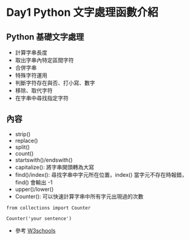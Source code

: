 # Day1 Python 文字處理函數介紹
## Python 基礎文字處理
* 計算字串長度 
* 取出字串內特定區間字符
* 合併字串
* 特殊字符運用
* 判斷字符存在與否、打小寫、數字
* 移除、取代字符
* 在字串中尋找指定字符

## 內容
* strip()
* replace()
* split()
* count()
* startswith()/endswith()
* capitalize(): 將字串開頭轉為大寫
* find()/index(): 尋找字串中字元所在位置，index() 當字元不存在時報錯，find() 會輸出 -1
* upper()/lower()
* Counter(): 可以快速計算字串中所有字元出現過的次數
```python=
from collections import Counter

Counter('your sentence')
```
* 參考 [W3schools](https://www.w3schools.com/python/python_strings.asp)